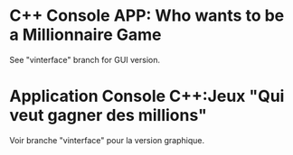 # C++ Console APP:  Who wants to be a Millionnaire Game
See "vinterface" branch for GUI version.
# Application Console C++:Jeux "Qui veut gagner des millions" 
Voir branche "vinterface" pour la version graphique.
